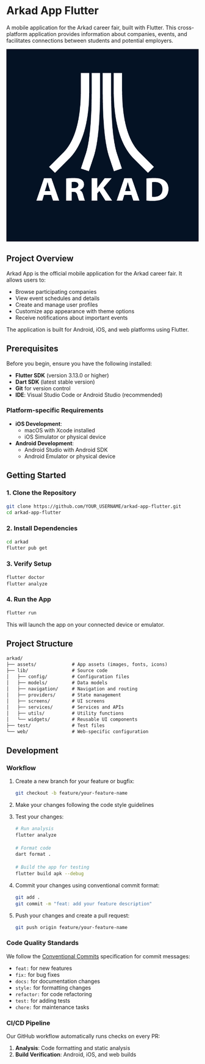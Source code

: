 # Arkad App Flutter

A mobile application for the Arkad career fair, built with Flutter. This cross-platform application provides information about companies, events, and facilitates connections between students and potential employers.

![Arkad Logo](arkad/assets/icons/arkad_logo_inverted.png)

## Project Overview

Arkad App is the official mobile application for the Arkad career fair. It allows users to:

- Browse participating companies
- View event schedules and details
- Create and manage user profiles
- Customize app appearance with theme options
- Receive notifications about important events

The application is built for Android, iOS, and web platforms using Flutter.

## Prerequisites

Before you begin, ensure you have the following installed:

- **Flutter SDK** (version 3.13.0 or higher)
- **Dart SDK** (latest stable version)
- **Git** for version control
- **IDE**: Visual Studio Code or Android Studio (recommended)

### Platform-specific Requirements

- **iOS Development**:
  - macOS with Xcode installed
  - iOS Simulator or physical device
- **Android Development**:
  - Android Studio with Android SDK
  - Android Emulator or physical device

## Getting Started

### 1. Clone the Repository

```bash
git clone https://github.com/YOUR_USERNAME/arkad-app-flutter.git
cd arkad-app-flutter
```

### 2. Install Dependencies

```bash
cd arkad
flutter pub get
```

### 3. Verify Setup

```bash
flutter doctor
flutter analyze
```

### 4. Run the App

```bash
flutter run
```

This will launch the app on your connected device or emulator.

## Project Structure

```
arkad/
├── assets/             # App assets (images, fonts, icons)
├── lib/                # Source code
│   ├── config/         # Configuration files
│   ├── models/         # Data models
│   ├── navigation/     # Navigation and routing
│   ├── providers/      # State management
│   ├── screens/        # UI screens
│   ├── services/       # Services and APIs
│   ├── utils/          # Utility functions
│   └── widgets/        # Reusable UI components
├── test/               # Test files
└── web/                # Web-specific configuration
```

## Development

### Workflow

1. Create a new branch for your feature or bugfix:

   ```bash
   git checkout -b feature/your-feature-name
   ```

2. Make your changes following the code style guidelines

3. Test your changes:

   ```bash
   # Run analysis
   flutter analyze

   # Format code
   dart format .

   # Build the app for testing
   flutter build apk --debug
   ```

4. Commit your changes using conventional commit format:

   ```bash
   git add .
   git commit -m "feat: add your feature description"
   ```

5. Push your changes and create a pull request:
   ```bash
   git push origin feature/your-feature-name
   ```

### Code Quality Standards

We follow the [Conventional Commits](https://www.conventionalcommits.org/) specification for commit messages:

- `feat:` for new features
- `fix:` for bug fixes
- `docs:` for documentation changes
- `style:` for formatting changes
- `refactor:` for code refactoring
- `test:` for adding tests
- `chore:` for maintenance tasks

### CI/CD Pipeline

Our GitHub workflow automatically runs checks on every PR:

1. **Analysis**: Code formatting and static analysis
2. **Build Verification**: Android, iOS, and web builds
